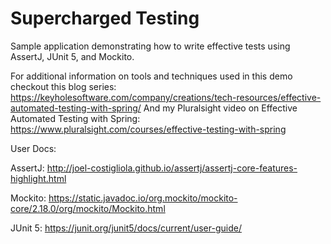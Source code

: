 # Supercharged Testing

Sample application demonstrating how to write effective tests using AssertJ, JUnit 5, and Mockito. 

For additional information on tools and techniques used in this demo checkout this blog series:
https://keyholesoftware.com/company/creations/tech-resources/effective-automated-testing-with-spring/
And my Pluralsight video on Effective Automated Testing with Spring:
https://www.pluralsight.com/courses/effective-testing-with-spring

User Docs:

AssertJ:
http://joel-costigliola.github.io/assertj/assertj-core-features-highlight.html

Mockito:
https://static.javadoc.io/org.mockito/mockito-core/2.18.0/org/mockito/Mockito.html

JUnit 5: 
https://junit.org/junit5/docs/current/user-guide/
